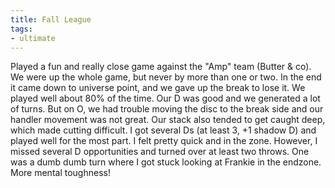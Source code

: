 ```yaml
---
title: Fall League
tags:
- ultimate
---
```


Played a fun and really close game against the "Amp" team (Butter & co). We were up the whole game, but never by more than one or two. In the end it came down to universe point, and we gave up the break to lose it. We played well about 80% of the time. Our D was good and we generated a lot of turns. But on O, we had trouble moving the disc to the break side and our handler movement was not great. Our stack also tended to get caught deep, which made cutting difficult. I got several Ds (at least 3, +1 shadow D) and played well for the most part. I felt pretty quick and in the zone. However, I missed several D opportunities and turned over at least two throws. One was a dumb dumb turn where I got stuck looking at Frankie in the endzone. More mental toughness!
